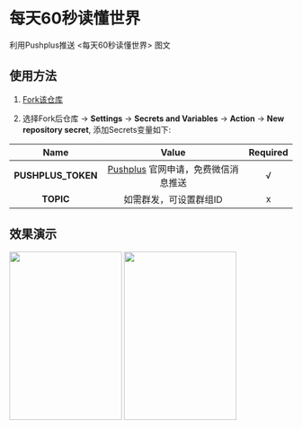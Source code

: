 # 每天60秒读懂世界
利用Pushplus推送 <每天60秒读懂世界> 图文

## 使用方法
1. [Fork该仓库](https://github.com/ooyq/daily60s)

2. 选择Fork后仓库 -> **Settings** -> **Secrets and Variables** -> **Action** -> **New repository secret**, 添加Secrets变量如下:

|Name|Value|Required|
|:---:|:---:|:---:|
|**PUSHPLUS_TOKEN**|[Pushplus](https://pushplus.plus) 官网申请，免费微信消息推送|√|
|**TOPIC**|如需群发，可设置群组ID|x|

## 效果演示
<div>
  <img src="https://github.com/ooyq/daily60s/assets/120553430/8603cd6d-4f97-4740-bf2c-8be0709146cc" height="300" width="200" />
  <img src="https://github.com/ooyq/daily60s/assets/120553430/8adcae36-1442-4811-b013-db9dfd390d62"height="300" width="200" />
</div>
